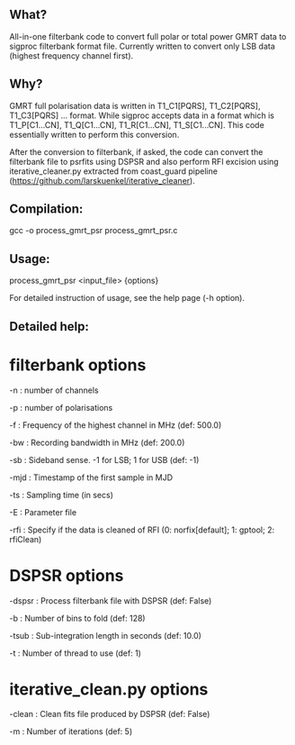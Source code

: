 What?
-------------
All-in-one filterbank code to convert full polar or total power
GMRT data to sigproc filterbank format file. Currently written 
to convert only LSB data (highest frequency channel first).

Why?
-------------
GMRT full polarisation data is written in T1_C1[PQRS], T1_C2[PQRS], 
T1_C3[PQRS] ... format. While sigproc accepts data in a format which
is T1_P[C1...CN], T1_Q[C1...CN], T1_R[C1...CN], T1_S[C1...CN]. This
code essentially written to perform this conversion. 

After the conversion to filterbank, if asked, the code can convert
the filterbank file to psrfits using  DSPSR and also perform  RFI
excision using iterative_cleaner.py extracted from coast_guard 
pipeline (https://github.com/larskuenkel/iterative_cleaner).


Compilation:
------------
gcc -o process_gmrt_psr process_gmrt_psr.c 

Usage:
------------
process_gmrt_psr <input_file> {options}

For detailed instruction of usage, see the help page (-h option).

Detailed help:
------------
# filterbank options

-n      : number of channels

-p      : number of polarisations

-f      : Frequency of the highest channel in MHz (def: 500.0)

-bw     : Recording bandwidth in MHz (def: 200.0)

-sb     : Sideband sense. -1 for LSB; 1 for USB (def: -1)

-mjd    : Timestamp of the first sample in MJD

-ts	: Sampling time (in secs)

-E	: Parameter file

-rfi    : Specify if the data is cleaned of RFI
            (0: norfix[default]; 1: gptool; 2: rfiClean)

# DSPSR options

-dspsr : Process filterbank file with DSPSR (def: False)

-b     : Number of bins to fold (def: 128)

-tsub  : Sub-integration length in seconds (def: 10.0)

-t     : Number of thread to use (def: 1)

# iterative_clean.py options

-clean : Clean fits file produced by DSPSR (def: False)

-m     : Number of iterations (def: 5)
